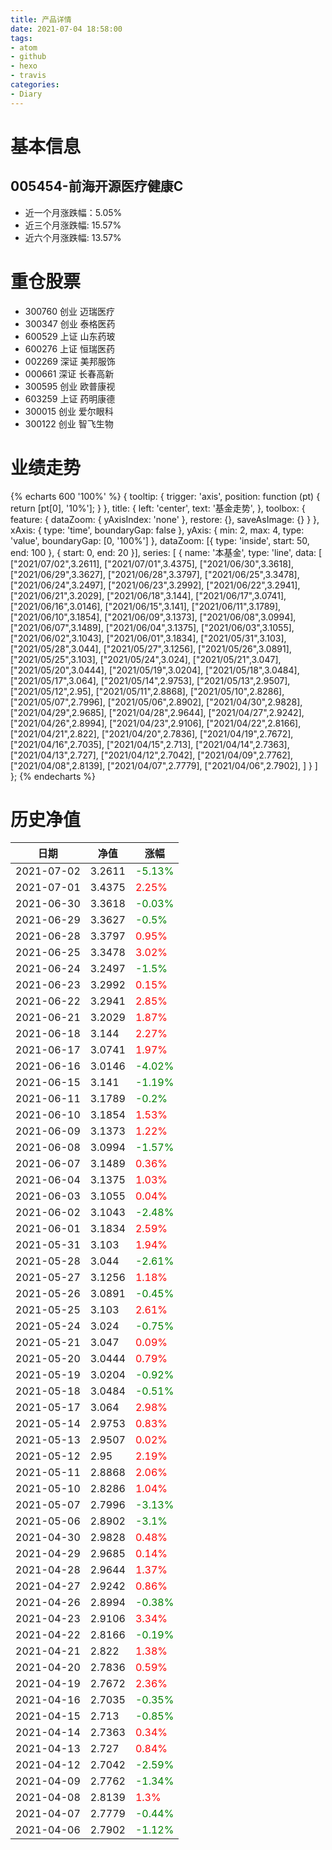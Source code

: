 ```yaml
---
title: 产品详情
date: 2021-07-04 18:58:00
tags:
- atom
- github
- hexo
- travis
categories:
- Diary
---
```


# 基本信息
## 005454-前海开源医疗健康C
- 近一个月涨跌幅：5.05%
- 近三个月涨跌幅: 15.57%
- 近六个月涨跌幅: 13.57%

# 重仓股票
- 300760 创业 迈瑞医疗
- 300347 创业 泰格医药
- 600529 上证 山东药玻
- 600276 上证 恒瑞医药
- 002269 深证 美邦服饰
- 000661 深证 长春高新
- 300595 创业 欧普康视
- 603259 上证 药明康德
- 300015 创业 爱尔眼科
- 300122 创业 智飞生物
# 业绩走势

{% echarts 600 '100%' %}
{
  tooltip: {
        trigger: 'axis',
        position: function (pt) {
            return [pt[0], '10%'];
        }
    },
    title: {
        left: 'center',
        text: '基金走势',
    },
    toolbox: {
        feature: {
            dataZoom: {
                yAxisIndex: 'none'
            },
            restore: {},
            saveAsImage: {}
        }
    },
    xAxis: {
        type: 'time',
        boundaryGap: false
    },
    yAxis: {
        min: 2,
        max: 4,
        type: 'value',
        boundaryGap: [0, '100%']
    },
    dataZoom: [{
        type: 'inside',
        start: 50,
        end: 100
    }, {
        start: 0,
        end: 20
    }],
    series: [
        {
            name: '本基金',
            type: 'line',
            data: [
["2021/07/02",3.2611],
["2021/07/01",3.4375],
["2021/06/30",3.3618],
["2021/06/29",3.3627],
["2021/06/28",3.3797],
["2021/06/25",3.3478],
["2021/06/24",3.2497],
["2021/06/23",3.2992],
["2021/06/22",3.2941],
["2021/06/21",3.2029],
["2021/06/18",3.144],
["2021/06/17",3.0741],
["2021/06/16",3.0146],
["2021/06/15",3.141],
["2021/06/11",3.1789],
["2021/06/10",3.1854],
["2021/06/09",3.1373],
["2021/06/08",3.0994],
["2021/06/07",3.1489],
["2021/06/04",3.1375],
["2021/06/03",3.1055],
["2021/06/02",3.1043],
["2021/06/01",3.1834],
["2021/05/31",3.103],
["2021/05/28",3.044],
["2021/05/27",3.1256],
["2021/05/26",3.0891],
["2021/05/25",3.103],
["2021/05/24",3.024],
["2021/05/21",3.047],
["2021/05/20",3.0444],
["2021/05/19",3.0204],
["2021/05/18",3.0484],
["2021/05/17",3.064],
["2021/05/14",2.9753],
["2021/05/13",2.9507],
["2021/05/12",2.95],
["2021/05/11",2.8868],
["2021/05/10",2.8286],
["2021/05/07",2.7996],
["2021/05/06",2.8902],
["2021/04/30",2.9828],
["2021/04/29",2.9685],
["2021/04/28",2.9644],
["2021/04/27",2.9242],
["2021/04/26",2.8994],
["2021/04/23",2.9106],
["2021/04/22",2.8166],
["2021/04/21",2.822],
["2021/04/20",2.7836],
["2021/04/19",2.7672],
["2021/04/16",2.7035],
["2021/04/15",2.713],
["2021/04/14",2.7363],
["2021/04/13",2.727],
["2021/04/12",2.7042],
["2021/04/09",2.7762],
["2021/04/08",2.8139],
["2021/04/07",2.7779],
["2021/04/06",2.7902],
]
        }
    ]
};
{% endecharts %}

# 历史净值

| 日期 | 净值 | 涨幅 |
| --- | --- | --- |
|2021-07-02|3.2611|<font color=green>-5.13%</font>|
|2021-07-01|3.4375|<font color=red>2.25%</font>|
|2021-06-30|3.3618|<font color=green>-0.03%</font>|
|2021-06-29|3.3627|<font color=green>-0.5%</font>|
|2021-06-28|3.3797|<font color=red>0.95%</font>|
|2021-06-25|3.3478|<font color=red>3.02%</font>|
|2021-06-24|3.2497|<font color=green>-1.5%</font>|
|2021-06-23|3.2992|<font color=red>0.15%</font>|
|2021-06-22|3.2941|<font color=red>2.85%</font>|
|2021-06-21|3.2029|<font color=red>1.87%</font>|
|2021-06-18|3.144|<font color=red>2.27%</font>|
|2021-06-17|3.0741|<font color=red>1.97%</font>|
|2021-06-16|3.0146|<font color=green>-4.02%</font>|
|2021-06-15|3.141|<font color=green>-1.19%</font>|
|2021-06-11|3.1789|<font color=green>-0.2%</font>|
|2021-06-10|3.1854|<font color=red>1.53%</font>|
|2021-06-09|3.1373|<font color=red>1.22%</font>|
|2021-06-08|3.0994|<font color=green>-1.57%</font>|
|2021-06-07|3.1489|<font color=red>0.36%</font>|
|2021-06-04|3.1375|<font color=red>1.03%</font>|
|2021-06-03|3.1055|<font color=red>0.04%</font>|
|2021-06-02|3.1043|<font color=green>-2.48%</font>|
|2021-06-01|3.1834|<font color=red>2.59%</font>|
|2021-05-31|3.103|<font color=red>1.94%</font>|
|2021-05-28|3.044|<font color=green>-2.61%</font>|
|2021-05-27|3.1256|<font color=red>1.18%</font>|
|2021-05-26|3.0891|<font color=green>-0.45%</font>|
|2021-05-25|3.103|<font color=red>2.61%</font>|
|2021-05-24|3.024|<font color=green>-0.75%</font>|
|2021-05-21|3.047|<font color=red>0.09%</font>|
|2021-05-20|3.0444|<font color=red>0.79%</font>|
|2021-05-19|3.0204|<font color=green>-0.92%</font>|
|2021-05-18|3.0484|<font color=green>-0.51%</font>|
|2021-05-17|3.064|<font color=red>2.98%</font>|
|2021-05-14|2.9753|<font color=red>0.83%</font>|
|2021-05-13|2.9507|<font color=red>0.02%</font>|
|2021-05-12|2.95|<font color=red>2.19%</font>|
|2021-05-11|2.8868|<font color=red>2.06%</font>|
|2021-05-10|2.8286|<font color=red>1.04%</font>|
|2021-05-07|2.7996|<font color=green>-3.13%</font>|
|2021-05-06|2.8902|<font color=green>-3.1%</font>|
|2021-04-30|2.9828|<font color=red>0.48%</font>|
|2021-04-29|2.9685|<font color=red>0.14%</font>|
|2021-04-28|2.9644|<font color=red>1.37%</font>|
|2021-04-27|2.9242|<font color=red>0.86%</font>|
|2021-04-26|2.8994|<font color=green>-0.38%</font>|
|2021-04-23|2.9106|<font color=red>3.34%</font>|
|2021-04-22|2.8166|<font color=green>-0.19%</font>|
|2021-04-21|2.822|<font color=red>1.38%</font>|
|2021-04-20|2.7836|<font color=red>0.59%</font>|
|2021-04-19|2.7672|<font color=red>2.36%</font>|
|2021-04-16|2.7035|<font color=green>-0.35%</font>|
|2021-04-15|2.713|<font color=green>-0.85%</font>|
|2021-04-14|2.7363|<font color=red>0.34%</font>|
|2021-04-13|2.727|<font color=red>0.84%</font>|
|2021-04-12|2.7042|<font color=green>-2.59%</font>|
|2021-04-09|2.7762|<font color=green>-1.34%</font>|
|2021-04-08|2.8139|<font color=red>1.3%</font>|
|2021-04-07|2.7779|<font color=green>-0.44%</font>|
|2021-04-06|2.7902|<font color=green>-1.12%</font>|
